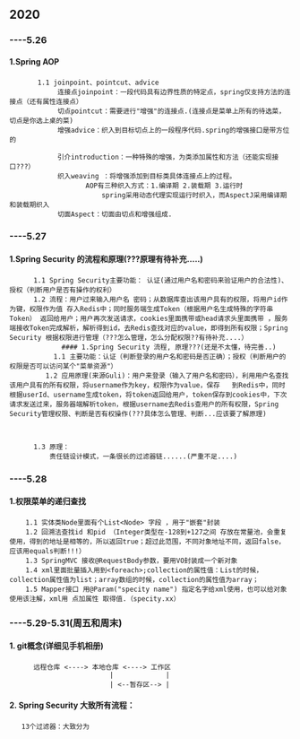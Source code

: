 ## 2020
 ### ----5.26
  ####  1.Spring AOP
           1.1 joinpoint、pointcut、advice
                连接点joinpoint：一段代码具有边界性质的特定点，spring仅支持方法的连接点（还有属性连接点）
                切点pointcut：需要进行"增强"的连接点.(连接点是菜单上所有的待选菜，切点是你选上桌的菜)
                增强advice：织入到目标切点上的一段程序代码.spring的增强接口是带方位的

                引介introduction：一种特殊的增强，为类添加属性和方法（还能实现接口???）
                织入weaving ：将增强添加到目标类具体连接点上的过程。
                       AOP有三种织入方式：1.编译期 2.装载期 3.运行时
                           spring采用动态代理实现运行时织入，而AspectJ采用编译期和装载期织入
                切面Aspect：切面由切点和增强组成.

  ### ----5.27
   #### 1.Spring Security 的流程和原理(???原理有待补充.....)
          1.1 Spring Security主要功能： 认证(通过用户名和密码来验证用户的合法性)、授权（判断用户是否有操作的权利）
          1.2 流程：用户过来输入用户名 密码；从数据库查出该用户具有的权限，将用户id作为键，权限作为值 存入Redis中；同时服务端生成Token（根据用户名生成特殊的字符串Token） 返回给用户；用户再次发送请求，cookies里面携带或head请求头里面携带 ，服务端接收Token完成解析，解析得到id，去Redis查找对应的value，即得到所有权限；Spring Security 根据权限进行管理（???怎么管理，怎么分配权限??有待补充....）
                 #### 1.Spring Security 流程, 原理???(还是不太懂，待完善..)
               1.1 主要功能：认证（判断登录的用户名和密码是否正确）；授权（判断用户的权限是否可以访问某个"菜单资源"）
             1.2 应用原理(来源Guli)：用户来登录（输入了用户名和密码），利用用户名查找该用户具有的所有权限，将username作为key，权限作为value，保存   到Redis中，同时根据userId、username生成token，将token返回给用户，token保存到cookies中，下次请求发送过来，服务器端解析token，根据username去Redis查用户的所有权限，Spring Security管理权限、判断是否有权操作(???具体怎么管理、判断...应该要了解原理)
            
            
            
          1.3 原理：
              责任链设计模式，一条很长的过滤器链......(严重不足....)
              
              
              
  ### ----5.28
   #### 1.权限菜单的递归查找
        1.1 实体类Node里面有个List<Node> 字段 ，用于"嵌套"封装
        1.2 回溯法查找id 和pid （Integer类型在-128到+127之间 存放在常量池，会重复使用，得到的地址是相等的，所以返回true；超过此范围，不同对象地址不同，返回false，应该用equals判断!!!）
        1.3 SpringMVC 接收@RequestBody参数，要用VO封装成一个新对象
        1.4 xml里面批量插入用到<foreach>;collection的属性值：List的时候，collection属性值为list；array数组的时候，collection的属性值为array；
        1.5 Mapper接口 用@Param("specity name") 指定名字给xml使用，也可以给对象使用该注解，xml用 点加属性 取得值.（specity.xx）


  ### ----5.29-5.31(周五和周末)
   #### 1. git概念(详细见手机相册)
          远程仓库 <----> 本地仓库 <----> 工作区
                             |             |
                             | <--暂存区--> |
   #### 2. Spring Security 大致所有流程：
       13个过滤器：大致分为
